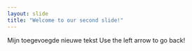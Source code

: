 ```yaml
---
layout: slide
title: "Welcome to our second slide!"
---
```

Mijn toegevoegde nieuwe tekst
Use the left arrow to go back!
